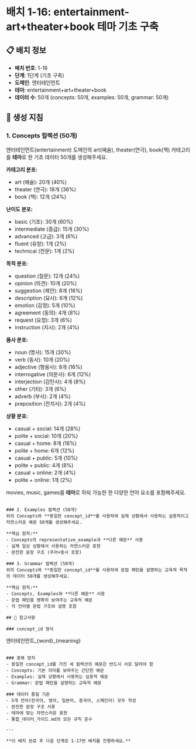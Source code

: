 # 배치 1-16: entertainment-art+theater+book 테마 기초 구축

## 📋 배치 정보
- **배치 번호**: 1-16
- **단계**: 1단계 (기초 구축)
- **도메인**: 엔터테인먼트
- **테마**: entertainment+art+theater+book
- **데이터 수**: 50개 (concepts: 50개, examples: 50개, grammar: 50개)

## 🎯 생성 지침

### 1. Concepts 컬렉션 (50개)
엔터테인먼트(entertainment) 도메인의 art(예술), theater(연극), book(책) 카테고리를 **테마**로 한 기초 데이터 50개를 생성해주세요.

**카테고리 분포:**
- art (예술): 20개 (40%)
- theater (연극): 18개 (36%)
- book (책): 12개 (24%)

**난이도 분포:**
- basic (기초): 30개 (60%)
- intermediate (중급): 15개 (30%)
- advanced (고급): 3개 (6%)
- fluent (유창): 1개 (2%)
- technical (전문): 1개 (2%)

**목적 분포:**
- question (질문): 12개 (24%)
- opinion (의견): 10개 (20%)
- suggestion (제안): 8개 (16%)
- description (묘사): 6개 (12%)
- emotion (감정): 5개 (10%)
- agreement (동의): 4개 (8%)
- request (요청): 3개 (6%)
- instruction (지시): 2개 (4%)

**품사 분포:**
- noun (명사): 15개 (30%)
- verb (동사): 10개 (20%)
- adjective (형용사): 8개 (16%)
- interrogative (의문사): 6개 (12%)
- interjection (감탄사): 4개 (8%)
- other (기타): 3개 (6%)
- adverb (부사): 2개 (4%)
- preposition (전치사): 2개 (4%)

**상황 분포:**
- casual + social: 14개 (28%)
- polite + social: 10개 (20%)
- casual + home: 8개 (16%)
- polite + home: 6개 (12%)
- casual + public: 5개 (10%)
- polite + public: 4개 (8%)
- casual + online: 2개 (4%)
- polite + online: 1개 (2%)

movies, music, games를 **테마**로 하되 가능한 한 다양한 언어 요소를 포함해주세요.

```

### 2. Examples 컬렉션 (50개)
위의 Concepts와 **동일한 concept_id**를 사용하여 실제 상황에서 사용하는 실용적이고 자연스러운 예문 50개를 생성해주세요.

**핵심 원칙:**
- Concepts의 representative_example과 **다른 예문** 사용
- 실제 일상 상황에서 사용하는 자연스러운 표현
- 완전한 문장 구조 (주어+동사 포함)

### 3. Grammar 컬렉션 (50개)
위의 Concepts와 **동일한 concept_id**를 사용하여 문법 패턴을 설명하는 교육적 목적의 데이터 50개를 생성해주세요.

**핵심 원칙:**
- Concepts, Examples와 **다른 예문** 사용
- 문법 패턴을 명확히 보여주는 교육적 예문
- 각 언어별 문법 구조와 설명 포함

## 📝 참고사항

### concept_id 형식
```
엔터테인먼트_{word}_{meaning}
```

### 중복 방지
- 동일한 concept_id를 가진 세 컬렉션의 예문은 반드시 서로 달라야 함
- Concepts: 기본 의미를 보여주는 간단한 예문
- Examples: 실제 상황에서 사용하는 실용적 예문  
- Grammar: 문법 패턴을 설명하는 교육적 예문

### 데이터 품질 기준
- 5개 언어(한국어, 영어, 일본어, 중국어, 스페인어) 모두 작성
- 완전한 문장 구조 사용
- 테마에 맞는 자연스러운 표현
- 통합_데이터_가이드.md의 모든 규칙 준수

---

**이 배치 완료 후 다음 단계로 1-17번 배치를 진행하세요.**